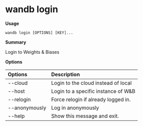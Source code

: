 # wandb login

**Usage**

`wandb login [OPTIONS] [KEY]...`

**Summary**

Login to Weights & Biases

**Options**

| **Options** | **Description** |
| :--- | :--- |
| --cloud | Login to the cloud instead of local |
| --host | Login to a specific instance of W&B |
| --relogin | Force relogin if already logged in. |
| --anonymously | Log in anonymously |
| --help | Show this message and exit. |

